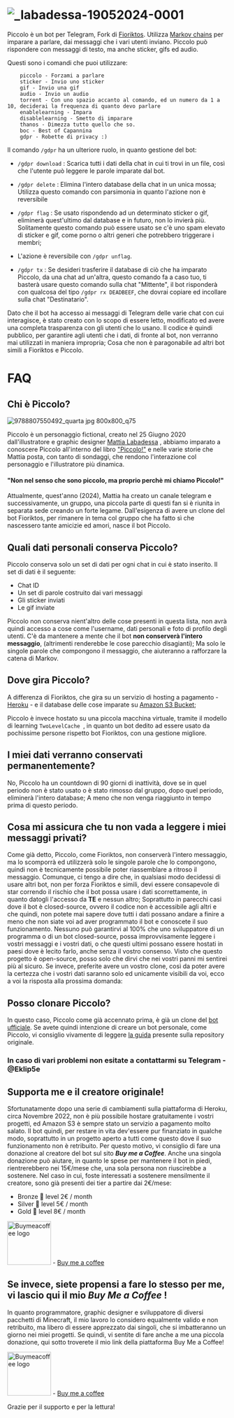 # ![_labadessa-19052024-0001](https://github.com/Eklip5e/Piccolo/assets/38536104/1a1ce4a8-7c2e-4a07-bb91-bd0d47d730c3)

Piccolo è un bot per Telegram, Fork di [Fioriktos](https://github.com/FiorixF1/fioriktos-bot). 
Utilizza [Markov chains](https://en.wikipedia.org/wiki/Markov_chain) per imparare a parlare, dai messaggi che i vari utenti inviano. 
Piccolo può rispondere con messaggi di testo, ma anche sticker, gifs ed audio.

Questi sono i comandi che puoi utilizzare:
```
    piccolo - Forzami a parlare
    sticker - Invio uno sticker
    gif - Invio una gif
    audio - Invio un audio
    torrent - Con uno spazio accanto al comando, ed un numero da 1 a 10, deciderai la frequenza di quanto devo parlare
    enablelearning - Impara
    disablelearning - Smetto di imparare
    thanos - Dimezza tutto quello che so.
    boc - Best of Capannina
    gdpr - Robette di privacy :)
```

Il comando ```/gdpr``` ha un ulteriore ruolo, in quanto gestione del bot:
* ```/gdpr download``` :  Scarica tutti i dati della chat in cui ti trovi in un file, così che l'utente può leggere le parole imparate dal bot.

* ```/gdpr delete``` :  Elimina l'intero database della chat in un unica mossa; Utilizza questo comando con parsimonia in quanto l'azione non è reversibile

* ```/gdpr flag``` : Se usato rispondendo ad un determinato sticker o gif, eliminerà quest'ultimo dal database e in futuro, non lo invierà più. Solitamente questo comando può essere usato se c'è uno spam elevato di sticker e gif, come porno o altri generi che potrebbero triggerare i membri;
* L'azione è reversibile con ```/gdpr unflag```.

* ```/gdpr tx``` :  Se desideri trasferire il database di ciò che ha imparato Piccolo, da una chat ad un'altra, questo comando fa a caso tuo, ti basterà usare questo comando sulla chat "Mittente", il bot risponderà con qualcosa del tipo ```/gdpr rx DEADBEEF```, che dovrai copiare ed incollare sulla chat "Destinatario".

Dato che il bot ha accesso ai messaggi di Telegram delle varie chat con cui interagisce, è stato creato con lo scopo di essere letto, modificato ed avere una completa trasparenza con gli utenti che lo usano.
Il codice è quindi pubblico, per garantire agli utenti che i dati, di fronte al bot, non verranno mai utilizzati in maniera impropria;
Cosa che non è paragonabile ad altri bot simili a Fioriktos e Piccolo.
# FAQ

## Chi è Piccolo?
![9788807550492_quarta jpg 800x800_q75](https://github.com/Eklip5e/Piccolo/assets/38536104/1020a2df-64f8-47e7-96ef-a044f517d68c)

Piccolo è un personaggio fictional, creato nel 25 Giugno 2020 dall'illustratore e graphic designer [Mattia Labadessa](https://www.instagram.com/_labadessa/) , abbiamo imparato a conoscere Piccolo all'interno del libro ["Piccolo!"](https://www.feltrinellieditore.it/opera/piccolo/) e nelle varie storie che Mattia posta, con tanto di sondaggi, che rendono l'interazione col personaggio e l'illustratore più dinamica.
#### "Non nel senso che sono piccolo, ma proprio perchè mi chiamo Piccolo!"

Attualmente, quest'anno (2024), Mattia ha creato un canale telegram e successivamente, un gruppo, una piccola parte di questi fan si è riunita in separata sede creando un forte legame.
Dall'esigenza di avere un clone del bot Fioriktos, per rimanere in tema col gruppo che ha fatto sì che nascessero tante amicizie ed amori, nasce il bot Piccolo.

## Quali dati personali conserva Piccolo?
Piccolo conserva solo un set di dati per ogni chat in cui è stato inserito.
Il set di dati è il seguente:
* Chat ID
* Un set di parole costruito dai vari messaggi
* Gli sticker inviati
* Le gif inviate

Piccolo non conserva nient'altro delle cose presenti in questa lista, non avrà quindi accesso a cose come l'username, dati personali e foto di profilo degli utenti.
C'è da mantenere a mente che il bot **non conserverà l'intero messaggio**, (altrimenti renderebbe le cose parecchio disagianti); Ma solo le singole parole che compongono il messaggio, che aiuteranno a rafforzare la catena di Markov.

## Dove gira Piccolo?

A differenza di Fioriktos, che gira su un servizio di hosting a pagamento - [Heroku](https://www.heroku.com/) - e il database delle cose imparate su [Amazon S3 Bucket](https://aws.amazon.com/it/s3/);

Piccolo è invece hostato su una piccola macchina virtuale, tramite il modello di learning  ```TwoLevelCache ```, in quanto un bot dedito ad essere usato da pochissime persone rispetto bot Fioriktos, con una gestione migliore.

## I miei dati verranno conservati permanentemente?

No, Piccolo ha un countdown di 90 giorni di inattività, dove se in quel periodo non è stato usato o è stato rimosso dal gruppo, dopo quel periodo, eliminerà l'intero database;
A meno che non venga riaggiunto in tempo prima di questo periodo.

## Cosa mi assicura che tu non vada a leggere i miei messaggi privati?

Come già detto, Piccolo, come Fioriktos, non conserverà l'intero messaggio, ma lo scomporrà ed utilizzerà solo le singole parole che lo compongono, quindi non è tecnicamente possibile poter riassemblare a ritroso il messaggio.
Comunque, ci tengo a dire che, in qualsiasi modo decidessi di usare altri bot, non per forza Fioriktos e simili, devi essere consapevole di star correndo il rischio che il bot possa usare i dati scorrettamente, in quanto datogli l'accesso da **TE** e nessun altro;
Soprattutto in parecchi casi dove il bot è closed-source, ovvero il codice non è accessibile agli altri e che quindi, non potete mai sapere dove tutti i dati possano andare a finire a meno che non siate voi ad aver programmato il bot e conoscete il suo funzionamento.
Nessuno può garantirvi al 100% che uno sviluppatore di un programma o di un bot closed-source, possa improvvisamente leggere i vostri messaggi e i vostri dati, o che questi ultimi possano essere hostati in paesi dove è lecito farlo, anche senza il vostro consenso. 
Visto che questo progetto è open-source, posso solo che dirvi che nei vostri panni mi sentirei più al sicuro.
Se invece, preferite avere un vostro clone, così da poter avere la certezza che i vostri dati saranno solo ed unicamente visibili da voi, ecco a voi la risposta alla prossima domanda:

## Posso clonare Piccolo?

In questo caso, Piccolo come già accennato prima, è già un clone del [bot ufficiale](https://github.com/FiorixF1/fioriktos-bot).
Se avete quindi intenzione di creare un bot personale, come Piccolo, vi consiglio vivamente di leggere [la guida](https://github.com/FiorixF1/fioriktos-bot?tab=readme-ov-file#can-i-clone-this-project-and-make-my-custom-version-of-fioriktos) presente sulla repository originale.

### In caso di vari problemi non esitate a contattarmi su Telegram - @Eklip5e

## Supporta me e il creatore originale!

Sfortunatamente dopo una serie di cambiamenti sulla piattaforma di Heroku, circa Novembre 2022, non è più possibile hostare gratuitamente i vostri progetti, ed Amazon S3 è sempre stato un servizio a pagamento molto salato. 
Il bot quindi, per restare in vita dev'essere pur finanziato in qualche modo, soprattutto in un progetto aperto a tutti come questo dove il suo funzionamento non è retribuito.
Per questo motivo, vi consiglio di fare una donazione al creatore del bot sul sito _**Buy me a Coffee**_.
Anche una singola donazione può aiutare, in quanto le spese per mantenere il bot in piedi, rientrerebbero nei 15€/mese che, una sola persona non riuscirebbe a sostenere.
Nel caso in cui, foste interessati a sostenere mensilmente il creatore, sono già presenti dei tier a partire dai 2€/mese:
* Bronze 🥉 level 2€ / month
* Silver 🥈 level 5€ / month
* Gold 🥇 level 8€ / month

<img src="https://www.buymeacoffee.com/assets/img/guidelines/download-assets-sm-1.svg" alt="Buymeacoffee logo" width=100/> - [Buy me a coffee](https://www.buymeacoffee.com/fiorixf2W)

## Se invece, siete propensi a fare lo stesso per me, vi lascio qui il mio _**Buy Me a Coffee**_ !

In quanto programmatore, graphic designer e sviluppatore di diversi pacchetti di Minecraft, il mio lavoro lo considero equalmente valido e non retribuito, ma libero di essere apprezzato dai singoli, che si imbatteranno un giorno nei miei progetti.
Se quindi, vi sentite di fare anche a me una piccola donazione, qui sotto troverete il mio link della piattaforma Buy Me a Coffee!

<img src="https://www.buymeacoffee.com/assets/img/guidelines/download-assets-sm-1.svg" alt="Buymeacoffee logo" width=100/> - [Buy me a coffee](https://buymeacoffee.com/eklip5e)

Grazie per il supporto e per la lettura!
